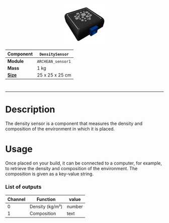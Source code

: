 <p align="center">
  <img src="DensitySensor.png" />
</p>

|Component|`DensitySensor`|
|---|---|
|**Module**|`ARCHEAN_sensor1`|
|**Mass**|1 kg|
|[**Size**](# "Based on the component's occupancy in a fixed 25cm grid.")|25 x 25 x 25 cm|
#
---

# Description
The density sensor is a component that measures the density and composition of the environment in which it is placed.

# Usage
Once placed on your build, it can be connected to a computer, for example, to retrieve the density and composition of the environment. The composition is given as a key-value string.

### List of outputs
|Channel|Function|value|
|---|---|---|
|0|Density (kg/m³)|number|
|1|Composition|text|

